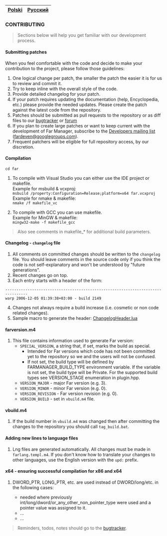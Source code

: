 |[Polski](CONTRIBUTING-PL.md)|[Русский](CONTRIBUTING-RU.md)|
|-|-|

### CONTRIBUTING

> Sections below will help you get familiar with our development process.

#### Submitting patches

When you feel comfortable with the code and decide to make your contribution
to the project, please follow those guidelines:

1. One logical change per patch, the smaller the patch the easier it is for us
   to review and commit it.
2. Try to keep inline with the overall style of the code.
3. Provide detailed changelog for your patch.
4. If your patch requires updating the documentation (help, Encyclopedia, etc.)
   please provide the needed updates.
   Please create the patch against the latest code from the repository.
5. Patches should be submitted as pull requests to the repository
   or as diff files to our [bugtracker](https://bugs.farmanager.com)
   or [forum](https://forum.farmanager.com/viewforum.php?f=54)
6. If you plan to create large patches or want to keep current with the
   development of Far Manager, subscribe to the
   [Developers mailing list](https://groups.google.com/group/fardeven)
   (<fardeven@googlegroups.com>).
7. Frequent patchers will be eligible for full repository access, by our discretion.


#### Compilation

```
cd far
```

1. To compile with Visual Studio you can either use the IDE project or makefile.<br/>
   Example for msbuild & vcxproj:<br/>
   `msbuild /property:Configuration=Release;platform=x64 far.vcxproj`<br/>
   Example for nmake & makefile:<br/>
   `nmake /f makefile_vc`

2. To compile with GCC you can use makefile.<br/>
   Example for MinGW & makefile:<br/>
   `mingw32-make -f makefile_gcc`

> Also see comments in makefile_* for additional build parameters.


#### Changelog - `changelog` file

1. All comments on committed changes should be written to the `changelog` file.
   You should leave comments in the source code only if you think the code is
   not self-explanatory and won't be understood by "future generations".
2. Recent changes go on top.
3. Each entry starts with a header of the form:
```
--------------------------------------------------------------------------------
warp 2006-12-05 01:39:38+03:00 - build 2149
```
4. Changes not always require a build increase (i.e. cosmetic or non code
   related changes).
5. Sample macro to generate the header: [ChangelogHeader.lua](./misc/changelog/ChangelogHeader.lua)

#### farversion.m4

1. This file contains information used to generate Far version:
   * `SPECIAL_VERSION`, a string that, if set, marks the build as special.
      - Intended for Far versions which code has not been
        committed yet to the repository so we and the users will not be confused.
      - If not set, the build type will be defined by FARMANAGER_BUILD_TYPE environment
        variable. If the variable is not set, the build type will be Private.
        For the supported build types see VERSION_STAGE enumeration in plugin.hpp.
   * `VERSION_MAJOR` - major Far version (e.g. 3).
   * `VERSION_MINOR` - minor Far version (e.g. 0).
   * `VERSION_REVISION` - Far version revision (e.g. 0).
   * `VERSION_BUILD` - set in `vbuild.m4` file.


#### vbuild.m4

1. If the build number in `vbuild.m4`  was changed then after committing the
   changes to the repository you should call `tag_build.bat`.


#### Adding new lines to language files

1. Lng files are generated automatically.
   All changes must be made in `farlang.templ.m4`.
   If you don't know how to translate your changes to other languages,
   use the English version with the `upd:` prefix.


#### x64 - ensuring successful compilation for x86 and x64

1. DWORD_PTR, LONG_PTR, etc. are used instead of DWORD/long/etc. in the
   following cases:

   - needed where previously int/long/dword/or_any_other_non_pointer_type
      were used and a pointer value was assigned to it.
   - ...
   - ...


> Reminders, todos, notes should go to the [bugtracker](https://bugs.farmanager.com).
